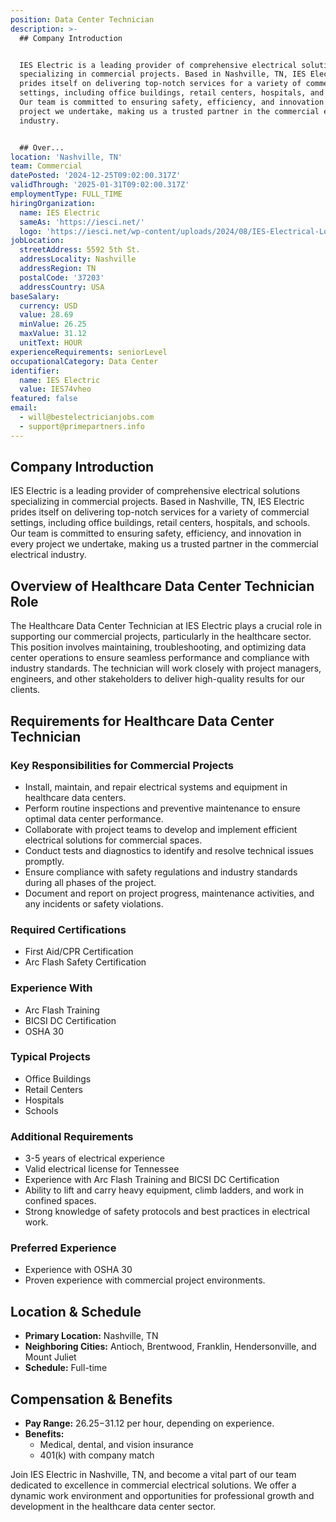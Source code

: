 ```yaml
---
position: Data Center Technician
description: >-
  ## Company Introduction


  IES Electric is a leading provider of comprehensive electrical solutions
  specializing in commercial projects. Based in Nashville, TN, IES Electric
  prides itself on delivering top-notch services for a variety of commercial
  settings, including office buildings, retail centers, hospitals, and schools.
  Our team is committed to ensuring safety, efficiency, and innovation in every
  project we undertake, making us a trusted partner in the commercial electrical
  industry.


  ## Over...
location: 'Nashville, TN'
team: Commercial
datePosted: '2024-12-25T09:02:00.317Z'
validThrough: '2025-01-31T09:02:00.317Z'
employmentType: FULL_TIME
hiringOrganization:
  name: IES Electric
  sameAs: 'https://iesci.net/'
  logo: 'https://iesci.net/wp-content/uploads/2024/08/IES-Electrical-Logo-color.png'
jobLocation:
  streetAddress: 5592 5th St.
  addressLocality: Nashville
  addressRegion: TN
  postalCode: '37203'
  addressCountry: USA
baseSalary:
  currency: USD
  value: 28.69
  minValue: 26.25
  maxValue: 31.12
  unitText: HOUR
experienceRequirements: seniorLevel
occupationalCategory: Data Center
identifier:
  name: IES Electric
  value: IES74vheo
featured: false
email:
  - will@bestelectricianjobs.com
  - support@primepartners.info
---
```




## Company Introduction

IES Electric is a leading provider of comprehensive electrical solutions specializing in commercial projects. Based in Nashville, TN, IES Electric prides itself on delivering top-notch services for a variety of commercial settings, including office buildings, retail centers, hospitals, and schools. Our team is committed to ensuring safety, efficiency, and innovation in every project we undertake, making us a trusted partner in the commercial electrical industry.

## Overview of Healthcare Data Center Technician Role

The Healthcare Data Center Technician at IES Electric plays a crucial role in supporting our commercial projects, particularly in the healthcare sector. This position involves maintaining, troubleshooting, and optimizing data center operations to ensure seamless performance and compliance with industry standards. The technician will work closely with project managers, engineers, and other stakeholders to deliver high-quality results for our clients.

## Requirements for Healthcare Data Center Technician

### Key Responsibilities for Commercial Projects

- Install, maintain, and repair electrical systems and equipment in healthcare data centers.
- Perform routine inspections and preventive maintenance to ensure optimal data center performance.
- Collaborate with project teams to develop and implement efficient electrical solutions for commercial spaces.
- Conduct tests and diagnostics to identify and resolve technical issues promptly.
- Ensure compliance with safety regulations and industry standards during all phases of the project.
- Document and report on project progress, maintenance activities, and any incidents or safety violations.

### Required Certifications

- First Aid/CPR Certification
- Arc Flash Safety Certification

### Experience With

- Arc Flash Training
- BICSI DC Certification
- OSHA 30

### Typical Projects

- Office Buildings
- Retail Centers
- Hospitals
- Schools

### Additional Requirements

- 3-5 years of electrical experience
- Valid electrical license for Tennessee
- Experience with Arc Flash Training and BICSI DC Certification
- Ability to lift and carry heavy equipment, climb ladders, and work in confined spaces.
- Strong knowledge of safety protocols and best practices in electrical work.

### Preferred Experience

- Experience with OSHA 30
- Proven experience with commercial project environments.

## Location & Schedule

- **Primary Location:** Nashville, TN
- **Neighboring Cities:** Antioch, Brentwood, Franklin, Hendersonville, and Mount Juliet
- **Schedule:** Full-time

## Compensation & Benefits

- **Pay Range:** $26.25-$31.12 per hour, depending on experience.
- **Benefits:**
  - Medical, dental, and vision insurance
  - 401(k) with company match

Join IES Electric in Nashville, TN, and become a vital part of our team dedicated to excellence in commercial electrical solutions. We offer a dynamic work environment and opportunities for professional growth and development in the healthcare data center sector.
